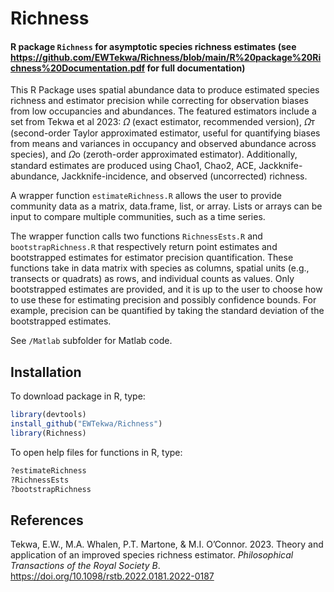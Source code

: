 # Richness
#### R package `Richness` for asymptotic species richness estimates (see https://github.com/EWTekwa/Richness/blob/main/R%20package%20Richness%20Documentation.pdf for full documentation)

This R Package uses spatial abundance data to produce estimated species richness and estimator precision while correcting for observation biases from low occupancies and abundances. The featured estimators include a set from Tekwa et al 2023: 𝛺 (exact estimator, recommended version), 𝛺ᴛ (second-order Taylor approximated estimator, useful for quantifying biases from means and variances in occupancy and observed abundance across species), and 𝛺o (zeroth-order approximated estimator). Additionally, standard estimates are produced using Chao1, Chao2, ACE, Jackknife-abundance, Jackknife-incidence, and observed (uncorrected) richness.

A wrapper function `estimateRichness.R` allows the user to provide community data as a matrix, data.frame, list, or array. Lists or arrays can be input to compare multiple communities, such as a time series.

The wrapper function calls two functions `RichnessEsts.R` and `bootstrapRichness.R` that respectively return point estimates and bootstrapped estimates for estimator precision quantification. These functions take in data matrix with species as columns, spatial units (e.g., transects or quadrats) as rows, and individual counts as values. Only bootstrapped estimates are provided, and it is up to the user to choose how to use these for estimating precision and possibly confidence bounds. For example, precision can be quantified by taking the standard deviation of the bootstrapped estimates.


See `/Matlab` subfolder for Matlab code.


## Installation
To download package in R, type:
```r
library(devtools)
install_github("EWTekwa/Richness")
library(Richness)
```

To open help files for functions in R, type:
```r
?estimateRichness
?RichnessEsts
?bootstrapRichness
```

## References

Tekwa, E.W., M.A. Whalen, P.T. Martone, & M.I. O’Connor. 2023. Theory and application of an improved species richness estimator. _Philosophical Transactions of the Royal Society B_. https://doi.org/10.1098/rstb.2022.0181.2022-0187
